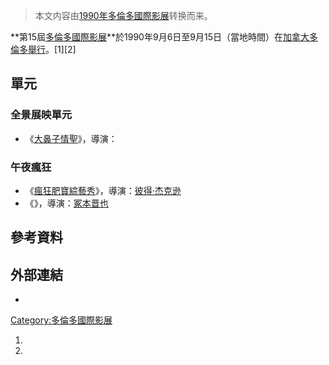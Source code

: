 > 本文内容由[1990年多倫多國際影展](https://zh.wikipedia.org/wiki/1990年多倫多國際影展)转换而来。


**第15屆[多倫多國際影展](https://zh.wikipedia.org/wiki/多倫多國際影展 "wikilink")**於1990年9月6日至9月15日（當地時間）在[加拿大](../Page/加拿大.md "wikilink")[多倫多舉行](https://zh.wikipedia.org/wiki/多倫多 "wikilink")。\[1\]\[2\]

## 單元

### 全景展映單元

  - 《[大鼻子情聖](../Page/大鼻子情聖.md "wikilink")》，導演：

### 午夜瘋狂

  - 《[瘋狂肥寶綜藝秀](../Page/瘋狂肥寶綜藝秀.md "wikilink")》，導演：[彼得·杰克逊](../Page/彼得·杰克逊.md "wikilink")
  - 《》，導演：[冢本晋也](../Page/冢本晋也.md "wikilink")

## 參考資料

## 外部連結

  -
[Category:多倫多國際影展](https://zh.wikipedia.org/wiki/Category:多倫多國際影展 "wikilink")

1.
2.